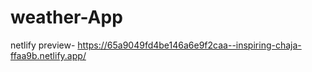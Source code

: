 # weather-App

netlify preview- https://65a9049fd4be146a6e9f2caa--inspiring-chaja-ffaa9b.netlify.app/
